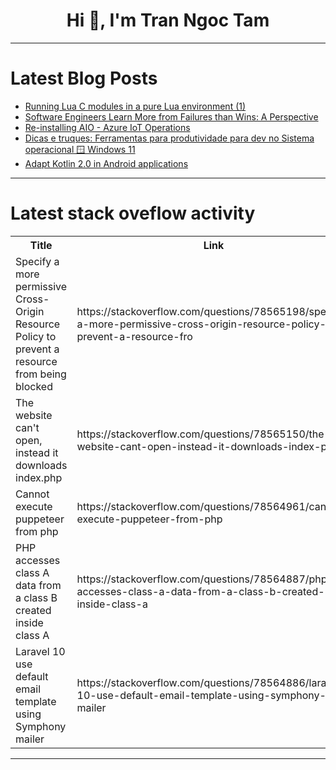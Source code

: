<h1 align="center">Hi 👋, I'm Tran Ngoc Tam</h1>

---

# Latest Blog Posts 
<!-- BLOG-POST-LIST:START -->
- [Running Lua C modules in a pure Lua environment &lpar;1&rpar;](https://dev.to/jackmacwindows/running-lua-c-modules-in-a-pure-lua-environment-part-1-2aho)
- [Software Engineers Learn More from Failures than Wins: A Perspective](https://dev.to/bede_hampo/software-engineers-learn-more-from-failures-than-wins-a-perspective-3a6b)
- [Re-installing AIO - Azure IoT Operations](https://dev.to/danuw/re-installing-aio-azure-iot-operations-5f73)
- [Dicas e truques: Ferramentas para produtividade para dev no Sistema operacional 🪟 Windows 11](https://dev.to/neiesc/dicas-e-truques-ferramentas-para-produtividade-para-dev-no-sistema-operacional-windows-11-1627)
- [Adapt Kotlin 2.0 in Android applications](https://dev.to/marlonlom/adapt-kotlin-20-in-android-applications-3cmk)
<!-- BLOG-POST-LIST:END -->

---

# Latest stack oveflow activity
<table>
  <tr><th>Title</th><th>Link</th></tr>
  <!-- STACKOVERFLOW:START --><tr><td>Specify a more permissive Cross-Origin Resource Policy to prevent a resource from being blocked</td><td>https://stackoverflow.com/questions/78565198/specify-a-more-permissive-cross-origin-resource-policy-to-prevent-a-resource-fro</td></tr><tr><td>The website can&#39;t open, instead it downloads index.php</td><td>https://stackoverflow.com/questions/78565150/the-website-cant-open-instead-it-downloads-index-php</td></tr><tr><td>Cannot execute puppeteer from php</td><td>https://stackoverflow.com/questions/78564961/cannot-execute-puppeteer-from-php</td></tr><tr><td>PHP accesses class A data from a class B created inside class A</td><td>https://stackoverflow.com/questions/78564887/php-accesses-class-a-data-from-a-class-b-created-inside-class-a</td></tr><tr><td>Laravel 10 use default email template using Symphony mailer</td><td>https://stackoverflow.com/questions/78564886/laravel-10-use-default-email-template-using-symphony-mailer</td></tr><!-- STACKOVERFLOW:END -->
</table>

---


